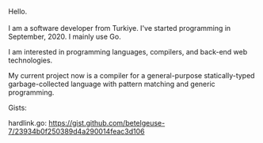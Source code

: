 Hello. <br><br>
I am a software developer from Turkiye. I've started programming in September, 2020. I mainly use Go.

I am interested in programming languages, compilers, and back-end web technologies.

My current project now is a compiler for a general-purpose statically-typed garbage-collected language with pattern matching and generic programming. 
 
Gists:

hardlink.go: https://gist.github.com/betelgeuse-7/23934b0f250389d4a290014feac3d106
